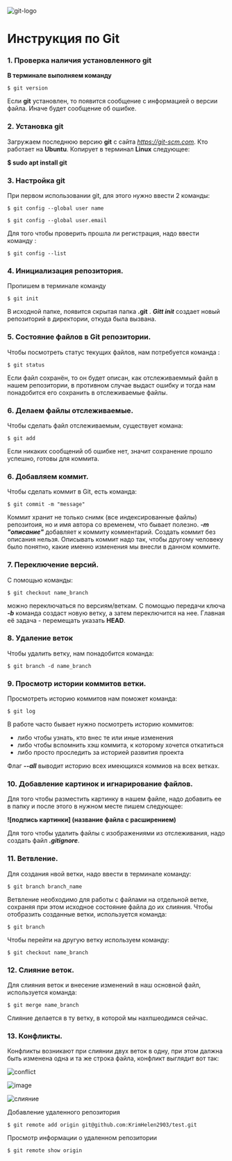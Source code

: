 ![git-logo](https://github.com/KrimHelen2903/pullRequestTest/assets/146080965/efb94093-3c16-4b93-a8d4-669899fe00bf)
# Инструкция по Git

### 1. Проверка наличия установленного git

__В терминале выполняем команду__

```$ git version```   

Если **git** установлен, то появится сообщение с информацией о версии файла.
Иначе будет сообщение об ошибке. 

### 2. Установка git

Загружаем последнюю версию **git** с сайта *https://git-scm.com*.
Кто работает на **Ubuntu**.
Копирует в терминал **Linux** следующее: 
 
 **$ sudo apt install git**

 ### 3. Настройка git

 При первом использовании git, для этого нужно ввести 2 команды:


```$ git config --global user name```

```$ git config --global user.email```

Для того чтобы проверить прошла ли регистрация, надо ввести команду :

```$ git config --list```

### 4. Инициализация репозитория.

Пропишем в терминале команду  

```$ git init```

В исходной папке, появится скрытая папка **.git** .
__*Gitt init*__ создает новый репозиторий в директории, откуда была вызвана. 

### 5. Состояние файлов в Git репозитории.

Чтобы посмотреть статус текущих файлов, нам потребуется команда :

```$ git status```

Если файл сохранён, то он будет описан, как отслеживаеммый файл в нашем репозитории, в противном случае выдаст ошибку и тогда нам понадобится его сохранить в отслеживаемые файлы.

### 6. Делаем файлы отслеживаемые.

Чтобы сделать файл отслеживаемым, существует комана:

```$ git add```

Если никаких сообщений об ошибке нет, значит сохранение прошло успешно, готовы для коммита.

### 6. Добавляем коммит.

Чтобы сделать коммит в Git, есть команда:

```$ git commit -m "message"```

Коммит хранит не только снимк (все индексированные файлы) репозитоия, но и имя автора со временем, что бывает полезно.
__*-m "описание"*__ добавляет к коммиту комментарий. 
Создать коммит без описания нельзя.
Описывать коммит надо так, чтобы другому человеку было понятно, какие именно изменения мы внесли в данном коммите.


### 7. Переключение версий.

С помощью команды:

 ```$ git checkout name_branch```
 
можно переключаться по версиям/веткам.
С помощью передачи ключа __*-b*__ команда создаст новую ветку, а затем переключится на нее.
Главная её задача - перемещать указать **HEAD**.

### 8. Удаление веток

Чтобы удалить ветку, нам понадобится команда:

```$ git branch -d name_branch```


### 9. Просмотр истории коммитов ветки.

Просмотреть историю коммитов нам поможет команда:

```$ git log```

В работе часто бывает нужно посмотреть историю коммитов:

* либо чтобы узнать, кто внес те или иные изменения
* либо чтобы вспомнить хэш коммита, к которому хочется откатиться
* либо просто проследить за историей развития проекта

Флаг __*--all*__ выводит историю всех имеющихся коммиов на всех ветках.

### 10. Добавление картинок и игнарирование файлов.

Для того чтобы разместить картинку в нашем файле, надо добавить ее в папку и после этого в нужном месте пишем следующее:

 __![подпись картинки] (название файла с расширением)__

Для того чтобы удалить файлы с изображениями из отслеживания, надо создать файл __*.gitignore*__.

### 11. Ветвление.

Для создания нвой ветки, надо ввести в терминале команду: 

```$ git branch branch_name```

Ветвление необходимо для работы с файлами на отдельной ветке, сохраняя при этом исходное состояние файла до их слияния.
Чтобы отобразить созданные ветки, используется команда:

```$ git branch```

Чтобы перейти на другую ветку используем команду:

```$ git checkout name_branch```

### 12. Слияние веток.
 
 Для слияния веток и внесение изменений в наш основной файл, используется команда:
 
 ```$ git merge name_branch```

Слияние делается в ту ветку, в которой мы нахпшеодимся сейчас.

### 13. Конфликты. 

Конфликты возникают при слиянии двух веток в одну, при этом далжна быть изменена одна и та же строка файла, конфликт выглядит вот так:


![conflict](conflict1step.png) 
 
![image](mergeconflict.png) 

![слияние](merge2.png)





Добавление удаленного репозитория

```$ git remote add origin git@github.com:KrimHelen2903/test.git```

Просмотр информации о удаленном репозитории

```$ git remote show origin```